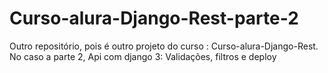 # Curso-alura-Django-Rest-parte-2
Outro repositório, pois é outro projeto  do curso : Curso-alura-Django-Rest. No caso a parte 2, Api com django  3: Validações, filtros e deploy 

